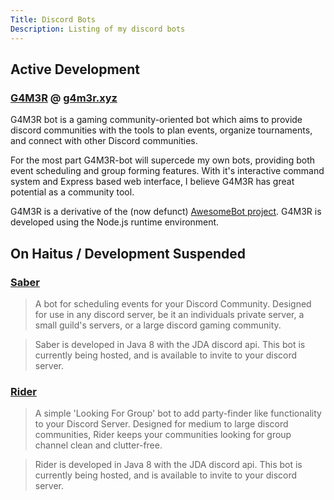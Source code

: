 ```yaml
---
Title: Discord Bots
Description: Listing of my discord bots
---
```


## Active Development

### [G4M3R](https://github.com/pedall/G4M3R) @ [g4m3r.xyz](https://g4m3r.xyz)

G4M3R bot is a gaming community-oriented bot which aims to provide discord communities with the tools to plan events, organize tournaments, and connect with other Discord communities.  

For the most part G4M3R-bot will supercede my own bots, providing both event scheduling and group forming features. With it's interactive command system and Express based web interface, I believe G4M3R has great potential as a community tool.

G4M3R is a derivative of the (now defunct) [AwesomeBot project](https://github.com/BitQuote/AwesomeBot). G4M3R is developed using the Node.js runtime environment.

## On Haitus / Development Suspended

### [Saber](http://nmathe.ws/bots/saber "Saber bot") 

> A bot for scheduling events for your Discord Community. Designed for use in any discord server, be it an individuals private server, a small guild's servers, or a large discord gaming community.

> Saber is developed in Java 8 with the JDA discord api. This bot is currently being hosted, and is available to invite to your discord server. 

### [Rider](http://nmathe.ws/bots/rider "Rider bot") 

> A simple 'Looking For Group' bot to add party-finder like functionality to your Discord Server. Designed for medium to large discord communities, Rider keeps your communities looking for group channel clean and clutter-free.

> Rider is developed in Java 8 with the JDA discord api. This bot is currently being hosted, and is available to invite to your discord server.


